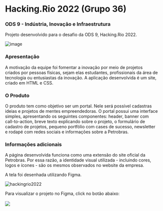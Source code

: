 # Hacking.Rio 2022 (Grupo 36)
<h3>ODS 9 - Indústria, Inovação e Infraestrutura</h3>

Projeto desenvolvido para o desafio da ODS 9, Hacking.Rio 2022.

![image](https://user-images.githubusercontent.com/87051404/204050252-b0315fc9-8d30-4142-aa5a-7e5cf1eb3614.png)

### Apresentação

A motivação da equipe foi fomentar a inovação por meio de projetos criados por pessoas físicas, sejam elas estudantes, profissionais da área de tecnologia ou entusiastas da inovação. A aplicação desenvolvida é um site, criado em HTML e CSS.

### O Produto

O produto tem como objetivo ser um portal. Nele será possível cadastras ideias e projetos de mentes empreendedoras. O portal possui uma interface simples, apresentando os seguintes componentes: header, banner com call-to-action, breve texto explicando sobre o projeto, o formulário de cadastro de projetos, pequeno portfólio com cases de sucesso, newsletter e rodapé com redes sociais e informações sobre a Petrobras. 

### Informações adicionais

A página desenvolvida funciona como uma extensão do site oficial da Petrobras. Por essa razão, a identidade visual utilizada - incluindo cores, logos e ícones - são os mesmos observados no website da empresa. 

A tela foi desenhada utilizando Figma. 

![hackingrio2022](https://user-images.githubusercontent.com/87051404/204050831-8733d63c-7e63-4c28-9f2d-0e2d729f40a9.png)

Para visualizar o projeto no Figma, click no botão abaixo:
<br>
<br>
<a href="https://www.figma.com/proto/IiWNiy7nXnphnE5xvudFe3/grupo36-portal-do-inovador?page-id=13%3A241&node-id=13%3A242&viewport=718%2C473%2C0.26&scaling=min-zoom](https://www.figma.com/proto/IiWNiy7nXnphnE5xvudFe3/grupo36-portal-do-inovador?page-id=13%3A241&node-id=13%3A242&viewport=718%2C473%2C0.26&scaling=min-zoom" target="_blank"><img src="https://img.shields.io/badge/Figma-0076C6?style=for-the-badge&logo=figma&logoColor=white"></a>
